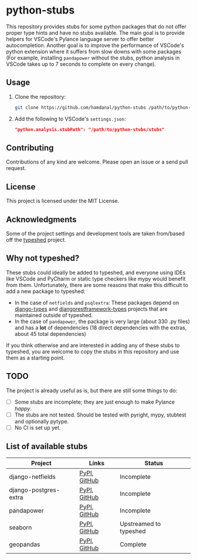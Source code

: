 # python-stubs

This repository provides stubs for some python packages that do not offer proper type hints
and have no stubs available. The main goal is to provide helpers for VSCode's Pylance language
server to offer better autocompletion. Another goal is to improve the performance of VSCode's
python extension where it suffers from slow downs with some packages (For example, installing
`pandapower` without the stubs, python analysis in VSCode takes up to 7 seconds to complete on
every change).

## Usage

1. Clone the repository:
    ```bash
    git clone https://github.com/hamdanal/python-stubs /path/to/python-stubs
    ```
2. Add the following to VSCode's `settings.json`:
    ```json
    "python.analysis.stubPath": "/path/to/python-stubs/stubs"
    ```

## Contributing

Contributions of any kind are welcome. Please open an issue or a send pull request.

## License

This project is licensed under the MIT License.

## Acknowledgments

Some of the project settings and development tools are taken from/based off the
[typeshed](https://github.com/python/typeshed) project.

## Why not typeshed?

These stubs could ideally be added to typeshed, and everyone using IDEs like VSCode and PyCharm
or static type checkers like mypy would benefit from them. Unfortunately, there are some reasons
that make this difficult to add a new package to typeshed:
- In the case of `netfields` and `psqlextra`: These packages depend on
  [django-types](https://github.com/sbdchd/django-types) and
  [djangorestframework-types](https://github.com/sbdchd/djangorestframework-types) projects that
  are maintained outside of typeshed.
- In the case of `pandapower`, the package is very large (about 330 .py files) and has a **lot**
  of dependencies (18 direct dependencies with the extras, about 45 total dependencies)

If you think otherwise and are interested in adding any of these stubs to typeshed, you are welcome
to copy the stubs in this repository and use them as a starting point.

## TODO

The project is already useful as is, but there are still some things to do:
- [ ] Some stubs are incomplete; they are just enough to make Pylance *happy*.
- [ ] The stubs are not tested. Should be tested with pyright, mypy, stubtest and optionally pytype.
- [ ] No CI is set up yet.

## List of available stubs

Project | Links | Status
------- | ----- | ------
django-netfields | [PyPI](https://pypi.org/project/django-netfields/), [GitHub](https://github.com/jimfunk/django-postgresql-netfields) | Incomplete
django-postgres-extra | [PyPI](https://pypi.org/project/django-postgres-extra/), [GitHub](https://github.com/SectorLabs/django-postgres-extra) | Incomplete
pandapower | [PyPI](https://pypi.org/project/pandapower/), [GitHub](https://github.com/e2nIEE/pandapower) | Incomplete
seaborn | [PyPI](https://pypi.org/project/seaborn/), [GitHub](https://github.com/mwaskom/seaborn) | Upstreamed to typeshed
geopandas | [PyPI](https://pypi.org/project/geopandas/), [GitHub](https://github.com/geopandas/geopandas) | Complete
